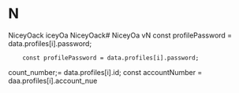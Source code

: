 # N
NiceyOack
iceyOa
NiceyOack# NiceyOa
vN
        const profilePassword = data.profiles[i].password;

        const profilePassword = data.profiles[i].password;
count_number;= data.profiles[i].id;
        const accountNumber = daa.profiles[i].account_nue
